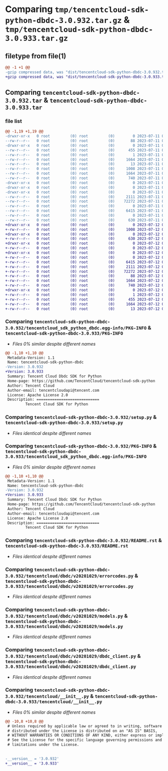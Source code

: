 # Comparing `tmp/tencentcloud-sdk-python-dbdc-3.0.932.tar.gz` & `tmp/tencentcloud-sdk-python-dbdc-3.0.933.tar.gz`

## filetype from file(1)

```diff
@@ -1 +1 @@
-gzip compressed data, was "dist/tencentcloud-sdk-python-dbdc-3.0.932.tar", last modified: Tue Jul 11 00:41:31 2023, max compression
+gzip compressed data, was "dist/tencentcloud-sdk-python-dbdc-3.0.933.tar", last modified: Wed Jul 12 00:27:58 2023, max compression
```

## Comparing `tencentcloud-sdk-python-dbdc-3.0.932.tar` & `tencentcloud-sdk-python-dbdc-3.0.933.tar`

### file list

```diff
@@ -1,19 +1,19 @@
-drwxr-xr-x   0 root         (0) root         (0)        0 2023-07-11 00:41:31.000000 tencentcloud-sdk-python-dbdc-3.0.932/
--rw-r--r--   0 root         (0) root         (0)       88 2023-07-11 00:41:31.000000 tencentcloud-sdk-python-dbdc-3.0.932/setup.cfg
-drwxr-xr-x   0 root         (0) root         (0)        0 2023-07-11 00:41:31.000000 tencentcloud-sdk-python-dbdc-3.0.932/tencentcloud_sdk_python_dbdc.egg-info/
--rw-r--r--   0 root         (0) root         (0)      455 2023-07-11 00:41:31.000000 tencentcloud-sdk-python-dbdc-3.0.932/tencentcloud_sdk_python_dbdc.egg-info/SOURCES.txt
--rw-r--r--   0 root         (0) root         (0)        1 2023-07-11 00:41:31.000000 tencentcloud-sdk-python-dbdc-3.0.932/tencentcloud_sdk_python_dbdc.egg-info/dependency_links.txt
--rw-r--r--   0 root         (0) root         (0)     1664 2023-07-11 00:41:31.000000 tencentcloud-sdk-python-dbdc-3.0.932/tencentcloud_sdk_python_dbdc.egg-info/PKG-INFO
--rw-r--r--   0 root         (0) root         (0)       13 2023-07-11 00:41:31.000000 tencentcloud-sdk-python-dbdc-3.0.932/tencentcloud_sdk_python_dbdc.egg-info/top_level.txt
--rw-r--r--   0 root         (0) root         (0)     1008 2023-07-11 00:41:31.000000 tencentcloud-sdk-python-dbdc-3.0.932/setup.py
--rw-r--r--   0 root         (0) root         (0)     1664 2023-07-11 00:41:31.000000 tencentcloud-sdk-python-dbdc-3.0.932/PKG-INFO
--rw-r--r--   0 root         (0) root         (0)      740 2023-07-11 00:41:31.000000 tencentcloud-sdk-python-dbdc-3.0.932/README.rst
-drwxr-xr-x   0 root         (0) root         (0)        0 2023-07-11 00:41:31.000000 tencentcloud-sdk-python-dbdc-3.0.932/tencentcloud/
-drwxr-xr-x   0 root         (0) root         (0)        0 2023-07-11 00:41:31.000000 tencentcloud-sdk-python-dbdc-3.0.932/tencentcloud/dbdc/
-drwxr-xr-x   0 root         (0) root         (0)        0 2023-07-11 00:41:31.000000 tencentcloud-sdk-python-dbdc-3.0.932/tencentcloud/dbdc/v20201029/
--rw-r--r--   0 root         (0) root         (0)     2111 2023-07-11 00:41:31.000000 tencentcloud-sdk-python-dbdc-3.0.932/tencentcloud/dbdc/v20201029/errorcodes.py
--rw-r--r--   0 root         (0) root         (0)    72272 2023-07-11 00:41:31.000000 tencentcloud-sdk-python-dbdc-3.0.932/tencentcloud/dbdc/v20201029/models.py
--rw-r--r--   0 root         (0) root         (0)        0 2023-07-11 00:41:31.000000 tencentcloud-sdk-python-dbdc-3.0.932/tencentcloud/dbdc/v20201029/__init__.py
--rw-r--r--   0 root         (0) root         (0)     6415 2023-07-11 00:41:31.000000 tencentcloud-sdk-python-dbdc-3.0.932/tencentcloud/dbdc/v20201029/dbdc_client.py
--rw-r--r--   0 root         (0) root         (0)        0 2023-07-11 00:41:31.000000 tencentcloud-sdk-python-dbdc-3.0.932/tencentcloud/dbdc/__init__.py
--rw-r--r--   0 root         (0) root         (0)      630 2023-07-11 00:41:31.000000 tencentcloud-sdk-python-dbdc-3.0.932/tencentcloud/__init__.py
+drwxr-xr-x   0 root         (0) root         (0)        0 2023-07-12 00:27:58.000000 tencentcloud-sdk-python-dbdc-3.0.933/
+-rw-r--r--   0 root         (0) root         (0)     1008 2023-07-12 00:27:58.000000 tencentcloud-sdk-python-dbdc-3.0.933/setup.py
+drwxr-xr-x   0 root         (0) root         (0)        0 2023-07-12 00:27:58.000000 tencentcloud-sdk-python-dbdc-3.0.933/tencentcloud/
+-rw-r--r--   0 root         (0) root         (0)      630 2023-07-12 00:27:58.000000 tencentcloud-sdk-python-dbdc-3.0.933/tencentcloud/__init__.py
+drwxr-xr-x   0 root         (0) root         (0)        0 2023-07-12 00:27:58.000000 tencentcloud-sdk-python-dbdc-3.0.933/tencentcloud/dbdc/
+-rw-r--r--   0 root         (0) root         (0)        0 2023-07-12 00:27:58.000000 tencentcloud-sdk-python-dbdc-3.0.933/tencentcloud/dbdc/__init__.py
+drwxr-xr-x   0 root         (0) root         (0)        0 2023-07-12 00:27:58.000000 tencentcloud-sdk-python-dbdc-3.0.933/tencentcloud/dbdc/v20201029/
+-rw-r--r--   0 root         (0) root         (0)        0 2023-07-12 00:27:58.000000 tencentcloud-sdk-python-dbdc-3.0.933/tencentcloud/dbdc/v20201029/__init__.py
+-rw-r--r--   0 root         (0) root         (0)     6415 2023-07-12 00:27:58.000000 tencentcloud-sdk-python-dbdc-3.0.933/tencentcloud/dbdc/v20201029/dbdc_client.py
+-rw-r--r--   0 root         (0) root         (0)     2111 2023-07-12 00:27:58.000000 tencentcloud-sdk-python-dbdc-3.0.933/tencentcloud/dbdc/v20201029/errorcodes.py
+-rw-r--r--   0 root         (0) root         (0)    72272 2023-07-12 00:27:58.000000 tencentcloud-sdk-python-dbdc-3.0.933/tencentcloud/dbdc/v20201029/models.py
+-rw-r--r--   0 root         (0) root         (0)       88 2023-07-12 00:27:58.000000 tencentcloud-sdk-python-dbdc-3.0.933/setup.cfg
+-rw-r--r--   0 root         (0) root         (0)     1664 2023-07-12 00:27:58.000000 tencentcloud-sdk-python-dbdc-3.0.933/PKG-INFO
+-rw-r--r--   0 root         (0) root         (0)      740 2023-07-12 00:27:58.000000 tencentcloud-sdk-python-dbdc-3.0.933/README.rst
+drwxr-xr-x   0 root         (0) root         (0)        0 2023-07-12 00:27:58.000000 tencentcloud-sdk-python-dbdc-3.0.933/tencentcloud_sdk_python_dbdc.egg-info/
+-rw-r--r--   0 root         (0) root         (0)        1 2023-07-12 00:27:58.000000 tencentcloud-sdk-python-dbdc-3.0.933/tencentcloud_sdk_python_dbdc.egg-info/dependency_links.txt
+-rw-r--r--   0 root         (0) root         (0)      455 2023-07-12 00:27:58.000000 tencentcloud-sdk-python-dbdc-3.0.933/tencentcloud_sdk_python_dbdc.egg-info/SOURCES.txt
+-rw-r--r--   0 root         (0) root         (0)     1664 2023-07-12 00:27:58.000000 tencentcloud-sdk-python-dbdc-3.0.933/tencentcloud_sdk_python_dbdc.egg-info/PKG-INFO
+-rw-r--r--   0 root         (0) root         (0)       13 2023-07-12 00:27:58.000000 tencentcloud-sdk-python-dbdc-3.0.933/tencentcloud_sdk_python_dbdc.egg-info/top_level.txt
```

### Comparing `tencentcloud-sdk-python-dbdc-3.0.932/tencentcloud_sdk_python_dbdc.egg-info/PKG-INFO` & `tencentcloud-sdk-python-dbdc-3.0.933/PKG-INFO`

 * *Files 0% similar despite different names*

```diff
@@ -1,10 +1,10 @@
 Metadata-Version: 1.1
 Name: tencentcloud-sdk-python-dbdc
-Version: 3.0.932
+Version: 3.0.933
 Summary: Tencent Cloud Dbdc SDK for Python
 Home-page: https://github.com/TencentCloud/tencentcloud-sdk-python
 Author: Tencent Cloud
 Author-email: tencentcloudapi@tencent.com
 License: Apache License 2.0
 Description: ============================
         Tencent Cloud SDK for Python
```

### Comparing `tencentcloud-sdk-python-dbdc-3.0.932/setup.py` & `tencentcloud-sdk-python-dbdc-3.0.933/setup.py`

 * *Files identical despite different names*

### Comparing `tencentcloud-sdk-python-dbdc-3.0.932/PKG-INFO` & `tencentcloud-sdk-python-dbdc-3.0.933/tencentcloud_sdk_python_dbdc.egg-info/PKG-INFO`

 * *Files 0% similar despite different names*

```diff
@@ -1,10 +1,10 @@
 Metadata-Version: 1.1
 Name: tencentcloud-sdk-python-dbdc
-Version: 3.0.932
+Version: 3.0.933
 Summary: Tencent Cloud Dbdc SDK for Python
 Home-page: https://github.com/TencentCloud/tencentcloud-sdk-python
 Author: Tencent Cloud
 Author-email: tencentcloudapi@tencent.com
 License: Apache License 2.0
 Description: ============================
         Tencent Cloud SDK for Python
```

### Comparing `tencentcloud-sdk-python-dbdc-3.0.932/README.rst` & `tencentcloud-sdk-python-dbdc-3.0.933/README.rst`

 * *Files identical despite different names*

### Comparing `tencentcloud-sdk-python-dbdc-3.0.932/tencentcloud/dbdc/v20201029/errorcodes.py` & `tencentcloud-sdk-python-dbdc-3.0.933/tencentcloud/dbdc/v20201029/errorcodes.py`

 * *Files identical despite different names*

### Comparing `tencentcloud-sdk-python-dbdc-3.0.932/tencentcloud/dbdc/v20201029/models.py` & `tencentcloud-sdk-python-dbdc-3.0.933/tencentcloud/dbdc/v20201029/models.py`

 * *Files identical despite different names*

### Comparing `tencentcloud-sdk-python-dbdc-3.0.932/tencentcloud/dbdc/v20201029/dbdc_client.py` & `tencentcloud-sdk-python-dbdc-3.0.933/tencentcloud/dbdc/v20201029/dbdc_client.py`

 * *Files identical despite different names*

### Comparing `tencentcloud-sdk-python-dbdc-3.0.932/tencentcloud/__init__.py` & `tencentcloud-sdk-python-dbdc-3.0.933/tencentcloud/__init__.py`

 * *Files 0% similar despite different names*

```diff
@@ -10,8 +10,8 @@
 # Unless required by applicable law or agreed to in writing, software
 # distributed under the License is distributed on an "AS IS" BASIS,
 # WITHOUT WARRANTIES OR CONDITIONS OF ANY KIND, either express or implied.
 # See the License for the specific language governing permissions and
 # limitations under the License.
 
 
-__version__ = '3.0.932'
+__version__ = '3.0.933'
```


